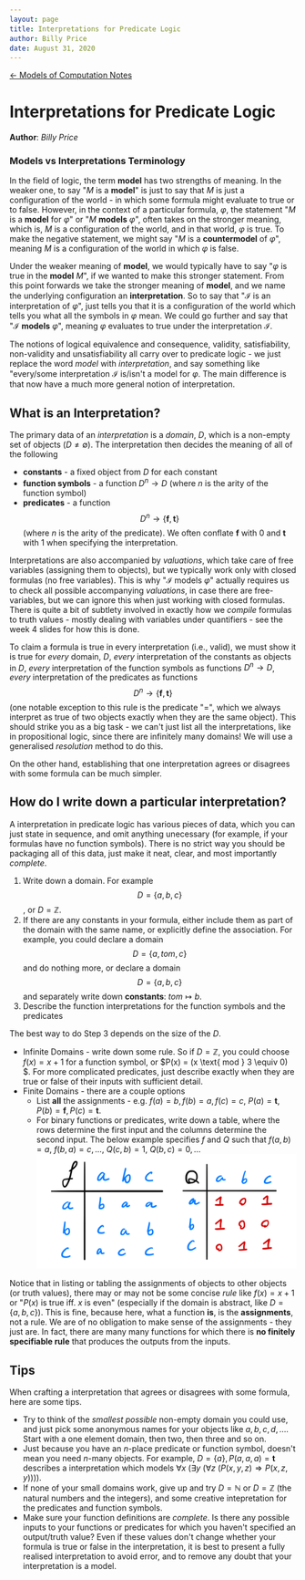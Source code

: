 ```yaml
---
layout: page
title: Interpretations for Predicate Logic
author: Billy Price
date: August 31, 2020
---
```

[← Models of Computation Notes](/models)

# Interpretations for Predicate Logic
**Author**: *Billy Price*

### Models vs Interpretations Terminology
In the field of logic, the term **model** has two strengths of meaning. In the weaker one, to say "$M$ is a **model**" is just to say that $M$ is just a configuration of the world - in which some formula might evaluate to true or to false. However, in the context of a particular formula, $\varphi$, the statement "$M$ is a **model** for $\varphi$" or "$M$ **models** $\varphi$", often takes on the stronger meaning, which is, $M$ is a configuration of the world, and in that world, $\varphi$ is true. To make the negative statement, we might say "$M$ is a **countermodel** of $\varphi$", meaning $M$ is a configuration of the world in which $\varphi$ is false.

Under the weaker meaning of **model**, we would typically have to say "$\varphi$ is true in the **model** $M$", if we wanted to make this stronger statement. From this point forwards we take the stronger meaning of **model**, and we name the underlying configuration an **interpretation**. So to say that "$\mathcal{I}$ is an interpretation of $\varphi$", just tells you that it is a configuration of the world which tells you what all the symbols in $\varphi$ mean. We could go further and say that "$\mathcal{I}$ **models** $\varphi$", meaning $\varphi$ evaluates to true under the interpretation $\mathcal{I}$.

The notions of logical equivalence and consequence, validity, satisfiability, non-validity and unsatisfiability all carry over to predicate logic - we just replace the word *model* with *interpretation*, and say something like "every/some interpretation $\mathcal{I}$ is/isn't a model for $\varphi$. The main difference is that now have a much more general notion of interpretation.

## What is an Interpretation?

The primary data of an *interpretation* is a *domain*, $D$, which is a non-empty set of objects ($D \neq \emptyset$). The interpretation then decides the meaning of all of the following
* **constants** - a fixed object from $D$ for each constant
* **function symbols** - a function $D^n \to D$ (where $n$ is the arity of the function symbol)
* **predicates** - a function $$D^n \to \{\mathbf{f}, \mathbf{t}\}$$ (where $n$ is the arity of the predicate). We often conflate $\mathbf{f}$ with $0$ and $\mathbf{t}$ with $1$ when specifying the interpretation.

Interpretations are also accompanied by *valuations*, which take care of free variables (assigning them to objects), but we typically work only with closed formulas (no free variables). This is why "$\mathcal{I}$ models $\varphi$" actually requires us to check all possible accompanying *valuations*, in case there are free-variables, but we can ignore this when just working with closed formulas. There is quite a bit of subtlety involved in exactly how we *compile* formulas to truth values - mostly dealing with variables under quantifiers - see the week 4 slides for how this is done.

To claim a formula is true in every interpretation (i.e., valid), we must show it is true for *every* domain, $D$, *every* interpretation of the constants as objects in $D$, *every* interpretation of the function symbols as functions $D^n \to D$, *every* interpretation of the predicates as functions $$D^n \to \{\mathbf{f}, \mathbf{t}\}$$ (one notable exception to this rule is the predicate "$=$", which we always interpret as true of two objects exactly when they are the same object). This should strike you as a big task - we can't just list all the interpretations, like in propositional logic, since there are infinitely many domains! We will use a generalised *resolution* method to do this.

On the other hand, establishing that one interpretation agrees or disagrees with some formula can be much simpler.

## How do I write down a particular interpretation?
A interpretation in predicate logic has various pieces of data, which you can just state in sequence, and omit anything unecessary (for example, if your formulas have no function symbols). There is no strict way you should be packaging all of this data, just make it neat, clear, and most importantly *complete*.

1. Write down a domain. For example $$D = \{a,b,c\}$$, or $D = \mathbb{Z}$.
2. If there are any constants in your formula, either include them as part of the domain with the same name, or explicitly define the association. For example, you could declare a domain $$D = \{a,tom,c\}$$ and do nothing more, or declare a domain $$D = \{a,b,c\}$$ and separately write down **constants**: $tom \mapsto b$.
3. Describe the function interpretations for the function symbols and the predicates

The best way to do Step 3 depends on the size of the $D$.

* Infinite Domains - write down some rule. So if $D = \mathbb{Z}$, you could choose $f(x) = x + 1$ for a function symbol, or $P(x) = (x \text{ mod } 3 \equiv 0) $. For more complicated predicates, just describe exactly when they are true or false of their inputs with sufficient detail.
* Finite Domains - there are a couple options
  * List **all** the assignments - e.g. $f(a) = b, f(b) = a, f(c) = c$, $P(a) = \mathbf{t}, P(b) = \mathbf{f}, P(c) = \mathbf{t}$.
  * For binary functions or predicates, write down a table, where the rows determine the first input and the columns determine the second input. The below example specifies $f$ and $Q$ such that $f(a,b)=a,~ f(b,a)=c, \dots, ~ Q(c,b)=1,~ Q(b,c)=0, \dots$ ![](/models/binary-function-table.jpeg)

Notice that in listing or tabling the assignments of objects to other objects (or truth values), there may or may not be some concise *rule* like $f(x)=x+1$ or "$P(x)$ is true iff. $x$ is even" (especially if the domain is abstract, like $D=\{a,b,c\}$). This is fine, because here, what a function **is**, is the **assignments**, not a rule. We are of no obligation to make sense of the assignments - they just are. In fact, there are many many functions for which there is **no finitely specifiable rule** that produces the outputs from the inputs.

## Tips

When crafting a interpretation that agrees or disagrees with some formula, here are some tips.

* Try to think of the *smallest possible* non-empty domain you could use, and just pick some anonymous names for your objects like $a,b,c,d, \dots$. Start with a one element domain, then two, then three and so on.
* Just because you have an $n$-place predicate or function symbol, doesn't mean you need $n$-many objects. For example, $D = \{a\}, P(a,a,a) = \mathbf{t}$ describes a interpretation which models $\forall x~(\exists y~(\forall z~(P(x,y,z) \Rightarrow P(x,z,y))))$.
* If none of your small domains work, give up and try $D = \mathbb{N}$ or $D = \mathbb{Z}$ (the natural numbers and the integers), and some creative intepretation for the predicates and function symbols.
* Make sure your function definitions are *complete*. Is there any possible inputs to your functions or predicates for which you haven't specified an output/truth value? Even if these values don't change whether your formula is true or false in the interpretation, it is best to present a fully realised interpretation to avoid error, and to remove any doubt that your interpretation is a model.